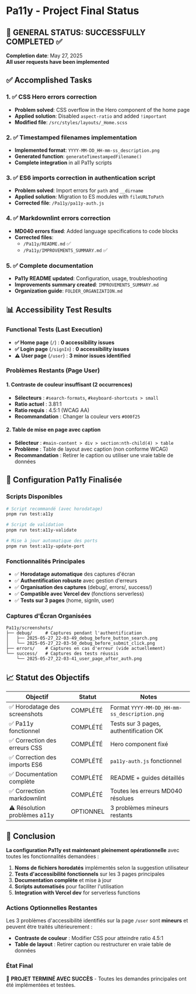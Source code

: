 <!-- @format -->

# Pa11y - Project Final Status

## 🎯 GENERAL STATUS: SUCCESSFULLY COMPLETED ✅

**Completion date**: May 27, 2025  
**All user requests have been implemented**

## ✅ Accomplished Tasks

### 1. ✅ CSS Hero errors correction

- **Problem solved**: CSS overflow in the Hero component of the home page
- **Applied solution**: Disabled `aspect-ratio` and added `!important`
- **Modified file**: `/src/styles/layouts/_Home.scss`

### 2. ✅ Timestamped filenames implementation

- **Implemented format**: `YYYY-MM-DD_HH-mm-ss_description.png`
- **Generated function**: `generateTimestampedFilename()`
- **Complete integration** in all Pa11y scripts

### 3. ✅ ES6 imports correction in authentication script

- **Problem solved**: Import errors for `path` and `__dirname`
- **Applied solution**: Migration to ES modules with `fileURLToPath`
- **Corrected file**: `/Pa11y/pa11y-auth.js`

### 4. ✅ Markdownlint errors correction

- **MD040 errors fixed**: Added language specifications to code blocks
- **Corrected files**:
  - `/Pa11y/README.md` ✅
  - `/Pa11y/IMPROVEMENTS_SUMMARY.md` ✅

### 5. ✅ Complete documentation

- **Pa11y README updated**: Configuration, usage, troubleshooting
- **Improvements summary created**: `IMPROVEMENTS_SUMMARY.md`
- **Organization guide**: `FOLDER_ORGANIZATION.md`

## 📊 Accessibility Test Results

### Functional Tests (Last Execution)

- **✅ Home page** (`/`) : **0 accessibility issues**
- **✅ Login page** (`/signIn`) : **0 accessibility issues**
- **⚠️ User page** (`/user`) : **3 minor issues identified**

### Problèmes Restants (Page User)

#### 1. Contraste de couleur insuffisant (2 occurrences)

- **Sélecteurs** : `#search-formats`, `#keyboard-shortcuts > small`
- **Ratio actuel** : 3.81:1
- **Ratio requis** : 4.5:1 (WCAG AA)
- **Recommandation** : Changer la couleur vers `#000f25`

#### 2. Table de mise en page avec caption

- **Sélecteur** : `#main-content > div > section:nth-child(4) > table`
- **Problème** : Table de layout avec caption (non conforme WCAG)
- **Recommandation** : Retirer le caption ou utiliser une vraie table de données

## 🚀 Configuration Pa11y Finalisée

### Scripts Disponibles

```bash
# Script recommandé (avec horodatage)
pnpm run test:a11y

# Script de validation
pnpm run test:a11y-validate

# Mise à jour automatique des ports
pnpm run test:a11y-update-port
```

### Fonctionnalités Principales

- ✅ **Horodatage automatique** des captures d'écran
- ✅ **Authentification robuste** avec gestion d'erreurs
- ✅ **Organisation des captures** (debug/, errors/, success/)
- ✅ **Compatible avec Vercel dev** (fonctions serverless)
- ✅ **Tests sur 3 pages** (home, signIn, user)

### Captures d'Écran Organisées

```text
Pa11y/screenshots/
├── debug/     # Captures pendant l'authentification
│   ├── 2025-05-27_22-03-49_debug_before_button_search.png
│   └── 2025-05-27_22-03-50_debug_before_submit_click.png
├── errors/    # Captures en cas d'erreur (vide actuellement)
└── success/   # Captures des tests réussis
    └── 2025-05-27_22-03-41_user_page_after_auth.png
```

## 📈 Statut des Objectifs

| Objectif                      | Statut    | Notes                                        |
| ----------------------------- | --------- | -------------------------------------------- |
| ✅ Horodatage des screenshots | COMPLÉTÉ  | Format `YYYY-MM-DD_HH-mm-ss_description.png` |
| ✅ Pa11y fonctionnel          | COMPLÉTÉ  | Tests sur 3 pages, authentification OK       |
| ✅ Correction des erreurs CSS | COMPLÉTÉ  | Hero component fixé                          |
| ✅ Correction des imports ES6 | COMPLÉTÉ  | `pa11y-auth.js` fonctionnel                  |
| ✅ Documentation complète     | COMPLÉTÉ  | README + guides détaillés                    |
| ✅ Correction markdownlint    | COMPLÉTÉ  | Toutes les erreurs MD040 résolues            |
| ⚠️ Résolution problèmes a11y  | OPTIONNEL | 3 problèmes mineurs restants                 |

## 🎉 Conclusion

**La configuration Pa11y est maintenant pleinement opérationnelle** avec toutes les fonctionnalités demandées :

1. **Noms de fichiers horodatés** implémentés selon la suggestion utilisateur
2. **Tests d'accessibilité fonctionnels** sur les 3 pages principales
3. **Documentation complète** et mise à jour
4. **Scripts automatisés** pour faciliter l'utilisation
5. **Integration with Vercel dev** for serverless functions

### Actions Optionnelles Restantes

Les 3 problèmes d'accessibilité identifiés sur la page `/user` sont **mineurs** et peuvent être traités ultérieurement :

- **Contraste de couleur** : Modifier CSS pour atteindre ratio 4.5:1
- **Table de layout** : Retirer caption ou restructurer en vraie table de données

### État Final

🎯 **PROJET TERMINÉ AVEC SUCCÈS** - Toutes les demandes principales ont été implémentées et testées.
